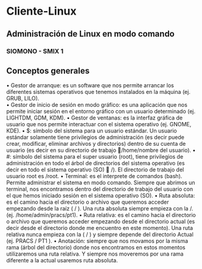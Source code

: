 # Cliente-Linux
## Administración de Linux en modo comando
### SIOMONO - SMIX 1

## Conceptos generales
•	Gestor de arranque: es un software que nos permite arrancar los diferentes sistemas operativos que tenemos instalados en la máquina (ej. GRUB, LILO).  
•	Gestor de inicio de sesión en modo gráfico: es una aplicación que nos permite iniciar sesión en el entorno gráfico con un usuario determinado (ej. LIGHTDM, GDM, KDM).
•	Gestor de ventanas: es la interfaz gráfica de usuario que nos permite interactuar con el sistema operativo (ej. GNOME, KDE).
•	$: símbolo del sistema para un usuario estándar. Un usuario estándar solamente tiene privilegios de administración (es decir puede crear, modificar, eliminar archivos y directorios) dentro de su cuenta de usuario (es decir en su directorio de trabajo /home/nombre del usuario).
•	#: símbolo del sistema para el super usuario (root), tiene privilegios de administración en todo el árbol de directorios del sistema operativo (es decir en todo el sistema operativo (SO)  /). El directorio de trabajo del usuario root es /root.
•	Terminal: es el interprete de comandos (bash). Permite administrar el sistema en modo comando. 
Siempre que abrimos un terminal, nos encontramos dentro del directorio de trabajo del usuario con el que hemos iniciado sesión en el sistema operativo (SO).
•	Ruta absoluta: es el camino hacia el directorio o archivo que queremos acceder empezando desde la raíz ( / ). Una ruta absoluta siempre empieza con la /. (ej. /home/admin/pracs/pt1).
•	Ruta relativa: es el camino hacia el directorio o archivo que queremos acceder empezando desde el directorio actual (es decir desde el directorio donde me encuentro en este momento).
Una ruta relativa nunca empieza con la ( / ) y siempre depende del directorio
Actual (ej. PRACS / PT1 ).
•	Anotación: siempre que nos movamos por la misma rama (árbol del directorio)
donde nos encontramos en estos momentos utilizaremos una ruta relativa.
Y siempre nos moveremos por una rama diferente a la actual usaremos ruta
absoluta.
